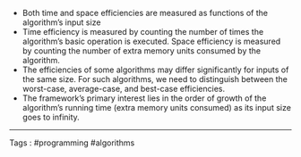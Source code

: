 - Both time and space efficiencies are measured as functions of the algorithm’s input size
- Time efficiency is measured by counting the number of times the algorithm’s basic operation is executed. Space efficiency is measured by counting the number of extra memory units consumed by the algorithm.
- The efficiencies of some algorithms may differ significantly for inputs of the same size. For such algorithms, we need to distinguish between the worst-case, average-case, and best-case efficiencies.
- The framework’s primary interest lies in the order of growth of the algorithm’s running time (extra memory units consumed) as its input size goes to infinity.
 ___ 
 Tags : #programming #algorithms 
